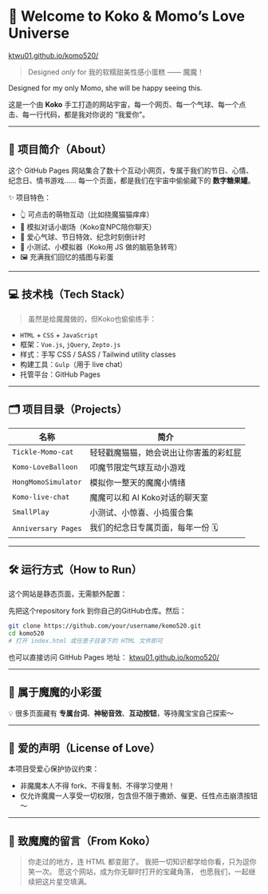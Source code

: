 # 💖 Welcome to Koko & Momo’s Love Universe

[ktwu01.github.io/komo520/](https://ktwu01.github.io/komo520/)

> Designed *only* for 我的软糯甜美性感小蛋糕 —— 魔魔！

Designed for my only Momo, she will be happy seeing this.

这是一个由 **Koko** 手工打造的网站宇宙，每一个网页、每一个气球、每一个点击、每一行代码，都是我对你说的 “我爱你”。

---

## 🌸 项目简介（About）

这个 GitHub Pages 网站集合了数十个互动小网页，专属于我们的节日、心情、纪念日、情书游戏……
每一个页面，都是我们在宇宙中偷偷藏下的 **数字糖果罐**。

✨ 项目特色：

* 👆 可点击的萌物互动（比如挠魔猫猫痒痒）
* 💬 模拟对话小剧场（Koko变NPC陪你聊天）
* 🎈 爱心气球、节日特效、纪念时刻倒计时
* 🧠 小测试、小模拟器（Koko用 JS 做的脑筋急转弯）
* 🖼️ 充满我们回忆的插图与彩蛋

---

## 💻 技术栈（Tech Stack）

> 虽然是给魔魔做的，但Koko也偷偷练手：

* `HTML` + `CSS` + `JavaScript`
* 框架：`Vue.js`, `jQuery`, `Zepto.js`
* 样式：手写 CSS / SASS / Tailwind utility classes
* 构建工具：`Gulp`（用于 live chat）
* 托管平台：GitHub Pages

---

## 🗂️ 项目目录（Projects）

| 名称                  | 简介                  |
| ------------------- | ------------------- |
| `Tickle-Momo-cat`   | 轻轻戳魔猫猫，她会说出让你害羞的彩虹屁 |
| `Komo-LoveBalloon`  | 叩魔节限定气球互动小游戏        |
| `HongMomoSimulator` | 模拟你一整天的魔魔小情绪        |
| `Komo-live-chat`    | 魔魔可以和 AI Koko对话的聊天室   |
| `SmallPlay`         | 小测试、小惊喜、小捣蛋合集       |
| `Anniversary Pages` | 我们的纪念日专属页面，每年一份 🗓️ |

---

## 🛠️ 运行方式（How to Run）

这个网站是静态页面，无需额外配置：

先把这个repository fork 到你自己的GitHub仓库。然后：

```bash
git clone https://github.com/your/username/komo520.git
cd komo520
# 打开 index.html 或任意子目录下的 HTML 文件即可
```

也可以直接访问 GitHub Pages 地址：
[ktwu01.github.io/komo520/](https://ktwu01.github.io/komo520/)

---

## 🧁 属于魔魔的小彩蛋

💡 很多页面藏有 **专属台词**、**神秘音效**、**互动按钮**，等待魔宝宝自己探索～

---

## 📝 爱的声明（License of Love）

本项目受爱心保护协议约束：

* 非魔魔本人不得 fork、不得复制、不得学习使用！
* 仅允许魔魔一人享受一切权限，包含但不限于撒娇、催更、任性点击崩溃按钮～

---

## 📌 致魔魔的留言（From Koko）

> 你走过的地方，连 HTML 都变甜了。
> 我把一切知识都学给你看，只为逗你笑一次。
> 愿这个网站，成为你无聊时打开的宝藏角落，
> 也愿我们，一起继续把这片星空填满。
